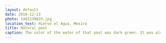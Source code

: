 ```yaml
---
layout: default
date: 2016-12-13
photo: 1483239833.jpg
location_text: Hierve el Agua, Mexico
title: Natural pool
caption: The color of the water of that pool was dark green. It was also forbidden to swimm in there, don't know why. I wish I could have, look at the view !!
---
```

